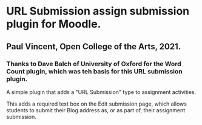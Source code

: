 # URL Submission assign submission plugin for Moodle.

## Paul Vincent, Open College of the Arts, 2021.
### Thanks to Dave Balch of University of Oxford for the Word Count plugin, which was teh basis for this URL submission plugin.

A simple plugin that adds a "URL Submission" type to assignment activities.

This adds a required text box on the Edit submission page, which allows students to submit their Blog address as, or as part of, their assignment submission.
